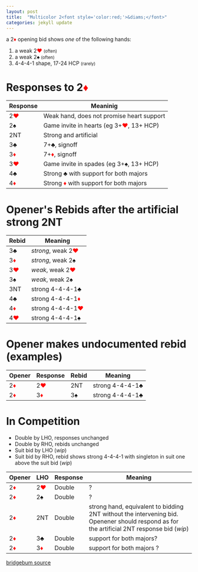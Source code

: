 ```yaml
---
layout: post
title:  "Multicolor 2<font style='color:red;'>&diams;</font>"
categories: jekyll update
---
```


a 2<font style='color:red;'>&diams;</font> opening bid shows *one* of the following hands:
1. a weak 2<font style='color:red;font-weight:bold'>&hearts;</font> <small>(often)</small>
2. a weak 2<font style='color:black;font-weight:bold'>&spades;</font> <small>(often)</small>
3. 4-4-4-1 shape, 17-24 HCP <small>(rarely)</small>

# Responses to 2<font style='color:red;'>&diams;</font>

| Response | Meaninig |
| ----------- | ----------- |
| 2<font style='color:red;'>&hearts;</font> | Weak hand, does not promise heart support |
| 2<font style='color:black;'>&spades;</font> | Game invite in hearts (eg 3+<font style='color:red;'>&hearts;</font>, 13+ HCP) |
| 2NT   | Strong and artificial |
| 3<font style='color:black;'>&clubs;</font> | 7+<font style='color:black;'>&clubs;</font>, signoff |
| 3<font style='color:red;'>&diams;</font> | 7+<font style='color:red;'>&diams;</font>, signoff |
| 3<font style='color:red;'>&hearts;</font> | Game invite in spades (eg 3+<font style='color:black;'>&spades;</font>, 13+ HCP) |
| 4<font style='color:black;'>&clubs;</font> | Strong <font style='color:black;'>&clubs;</font> with support for both majors |
| 4<font style='color:red;'>&diams;</font> | Strong <font style='color:red;'>&diams;</font> with support for both majors |


# Opener's Rebids after the artificial strong 2NT

| Rebid | Meaning |
| ----------- | ----------- |
| 3<font style='color:black;'>&clubs;</font> | *strong*, weak 2<font style='color:red;'>&hearts;</font> |
| 3<font style='color:red;'>&diams;</font> | *strong*, weak 2<font style='color:black;'>&spades;</font> |
| 3<font style='color:red;'>&hearts;</font> | *weak*, weak 2<font style='color:red;'>&hearts;</font> |
| 3<font style='color:black;'>&spades;</font> | *weak*, weak 2<font style='color:black;'>&spades;</font> |
| 3NT   | strong 4-4-4-1<font style='color:black;'>&clubs;</font> |
| 4<font style='color:black;'>&clubs;</font> | strong 4-4-4-1<font style='color:red;'>&diams;</font> |
| 4<font style='color:red;'>&diams;</font> | strong 4-4-4-1<font style='color:red;'>&hearts;</font> |
| 4<font style='color:red;'>&hearts;</font> | strong 4-4-4-1<font style='color:black;'>&spades;</font> |

# Opener makes undocumented rebid (examples)

| Opener | Response | Rebid | Meaning |
| ----------- | ----------- | ----------- | ----------- |
| 2<font style='color:red;'>&diams;</font> | 2<font style='color:red;'>&hearts;</font> | 2NT | strong 4-4-4-1<font style='color:black;'>&clubs;</font> |
| 2<font style='color:red;'>&diams;</font> | 3<font style='color:red;'>&diams;</font> | 3<font style='color:black;'>&spades;</font> | strong 4-4-4-1<font style='color:black;'>&clubs;</font> |


# In Competition
- Double by LHO, responses unchanged
- Double by RHO, rebids unchanged
- Suit bid by LHO (_wip_)
- Suit bid by RHO, rebid shows strong 4-4-4-1 with singleton in suit one above the suit bid (_wip_)

| Opener | LHO | Response | Meaning |
| ----------- | ----------- | ----------- | ----------- |
| 2<font style='color:red;'>&diams;</font> | 2<font style='color:red;'>&hearts;</font> | Double | ? |
| 2<font style='color:red;'>&diams;</font> | 2<font style='color:black;'>&spades;</font> | Double | ? |
| 2<font style='color:red;'>&diams;</font> | 2NT | Double | strong hand, equivalent to bidding 2NT without the intervening bid. Openener should respond as for the artificial 2NT response bid (_wip_) |
| 2<font style='color:red;'>&diams;</font> | 3<font style='color:black;'>&clubs;</font> | Double | support for both majors? |
| 2<font style='color:red;'>&diams;</font> | 3<font style='color:red;'>&diams;</font> | Double | support for both majors ? |



[bridgebum source](https://www.bridgebum.com/multi_2d.php)



